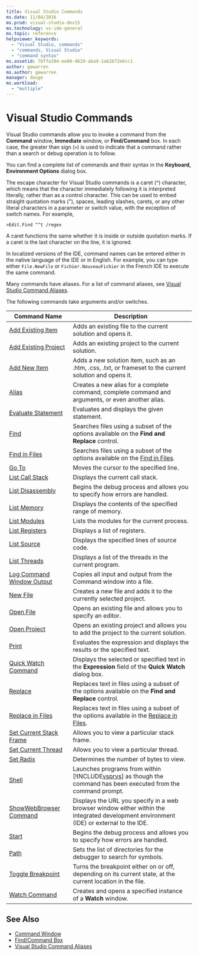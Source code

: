 ```yaml
---
title: Visual Studio Commands
ms.date: 11/04/2016
ms.prod: visual-studio-dev15
ms.technology: vs-ide-general
ms.topic: reference
helpviewer_keywords:
  - "Visual Studio, commands"
  - "commands, Visual Studio"
  - "command syntax"
ms.assetid: 76ffa394-ee89-4629-aba9-1a62b72e6cc1
author: gewarren
ms.author: gewarren
manager: douge
ms.workload:
  - "multiple"
---
```

# Visual Studio Commands
Visual Studio commands allow you to invoke a command from the **Command** window, **Immediate** window, or **Find/Command** box. In each case, the greater than sign (`>`) is used to indicate that a command rather than a search or debug operation is to follow.

 You can find a complete list of commands and their syntax in the **Keyboard, Environment Options** dialog box.

 The escape character for Visual Studio commands is a caret (^) character, which means that the character immediately following it is interpreted literally, rather than as a control character. This can be used to embed straight quotation marks ("), spaces, leading slashes, carets, or any other literal characters in a parameter or switch value, with the exception of switch names. For example,

```
>Edit.Find ^^t /regex
```

 A caret functions the same whether it is inside or outside quotation marks. If a caret is the last character on the line, it is ignored.

 In localized versions of the IDE, command names can be entered either in the native language of the IDE or in English. For example, you can type either `File.NewFile` or `Fichier.NouveauFichier` in the French IDE to execute the same command.

 Many commands have aliases. For a list of command aliases, see [Visual Studio Command Aliases](../../ide/reference/visual-studio-command-aliases.md).

 The following commands take arguments and/or switches.

|Command Name|Description|
|------------------|-----------------|
|[Add Existing Item](../../ide/reference/add-existing-item-command.md)|Adds an existing file to the current solution and opens it.|
|[Add Existing Project](../../ide/reference/add-existing-project-command.md)|Adds an existing project to the current solution.|
|[Add New Item](../../ide/reference/add-new-item-command.md)|Adds a new solution item, such as an .htm, .css, .txt, or frameset to the current solution and opens it.|
|[Alias](../../ide/reference/alias-command.md)|Creates a new alias for a complete command, complete command and arguments, or even another alias.|
|[Evaluate Statement](../../ide/reference/evaluate-statement-command.md)|Evaluates and displays the given statement.|
|[Find](../../ide/reference/find-command.md)|Searches files using a subset of the options available on the **Find and Replace** control.|
|[Find in Files](../../ide/reference/find-in-files-command.md)|Searches files using a subset of the options available on the [Find in Files](../../ide/find-in-files.md).|
|[Go To](../../ide/reference/go-to-command.md)|Moves the cursor to the specified line.|
|[List Call Stack](../../ide/reference/list-call-stack-command.md)|Displays the current call stack.|
|[List Disassembly](../../ide/reference/list-disassembly-command.md)|Begins the debug process and allows you to specify how errors are handled.|
|[List Memory](../../ide/reference/list-memory-command.md)|Displays the contents of the specified range of memory.|
|[List Modules](../../ide/reference/list-modules-command.md)|Lists the modules for the current process.|
|[List Registers](../../ide/reference/list-registers-command.md)|Displays a list of registers.|
|[List Source](../../ide/reference/list-source-command.md)|Displays the specified lines of source code.|
|[List Threads](../../ide/reference/list-threads-command.md)|Displays a list of the threads in the current program.|
|[Log Command Window Output](../../ide/reference/log-command-window-output-command.md)|Copies all input and output from the Command window into a file.|
|[New File](../../ide/reference/new-file-command.md)|Creates a new file and adds it to the currently selected project.|
|[Open File](../../ide/reference/open-file-command.md)|Opens an existing file and allows you to specify an editor.|
|[Open Project](../../ide/reference/open-project-command.md)|Opens an existing project and allows you to add the project to the current solution.|
|[Print](../../ide/reference/print-command.md)|Evaluates the expression and displays the results or the specified text.|
|[Quick Watch Command](../../ide/reference/quick-watch-command.md)|Displays the selected or specified text in the **Expression** field of the **Quick Watch** dialog box.|
|[Replace](../../ide/reference/replace-command.md)|Replaces text in files using a subset of the options available on the **Find and Replace** control.|
|[Replace in Files](../../ide/reference/replace-in-files-command.md)|Replaces text in files using a subset of the options available in the [Replace in Files](../../ide/replace-in-files.md).|
|[Set Current Stack Frame](../../ide/reference/set-current-stack-frame-command.md)|Allows you to view a particular stack frame.|
|[Set Current Thread](../../ide/reference/set-current-thread-command.md)|Allows you to view a particular thread.|
|[Set Radix](../../ide/reference/set-radix-command.md)|Determines the number of bytes to view.|
|[Shell](../../ide/reference/shell-command.md)|Launches programs from within [!INCLUDE[vsprvs](../../code-quality/includes/vsprvs_md.md)] as though the command has been executed from the command prompt.|
|[ShowWebBrowser Command](../../ide/reference/showwebbrowser-command.md)|Displays the URL you specify in a web browser window either within the integrated development environment (IDE) or external to the IDE.|
|[Start](../../ide/reference/start-command.md)|Begins the debug process and allows you to specify how errors are handled.|
|[Path](../../ide/reference/symbol-path-command.md)|Sets the list of directories for the debugger to search for symbols.|
|[Toggle Breakpoint](../../ide/reference/toggle-breakpoint-command.md)|Turns the breakpoint either on or off, depending on its current state, at the current location in the file.|
|[Watch Command](../../ide/reference/watch-command.md)|Creates and opens a specified instance of a **Watch** window.|

## See Also

- [Command Window](../../ide/reference/command-window.md)
- [Find/Command Box](../../ide/find-command-box.md)
- [Visual Studio Command Aliases](../../ide/reference/visual-studio-command-aliases.md)
